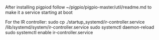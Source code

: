 After installing pigpiod follow ~/pigpio/pigpio-master/util/readme.md to make it a service starting at boot

For the IR controller:
sudo cp ./startup_systemd/ir-controller.service  /lib/systemd/system/ir-controller.service
sudo systemctl daemon-reload
sudo systemctl enable ir-controller.service
